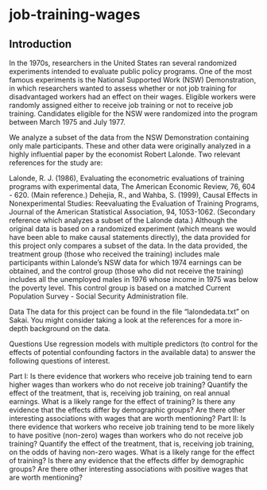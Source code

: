 # job-training-wages
## Introduction
In the 1970s, researchers in the United States ran several randomized experiments intended to evaluate public policy programs. One of the most famous experiments is the National Supported Work (NSW) Demonstration, in which researchers wanted to assess whether or not job training for disadvantaged workers had an effect on their wages. Eligible workers were randomly assigned either to receive job training or not to receive job training. Candidates eligible for the NSW were randomized into the program between March 1975 and July 1977.

We analyze a subset of the data from the NSW Demonstration containing only male participants. These and other data were originally analyzed in a highly influential paper by the economist Robert Lalonde. Two relevant references for the study are:

Lalonde, R. J. (1986), Evaluating the econometric evaluations of training programs with experimental data, The American Economic Review, 76, 604 - 620. (Main reference.)
Dehejia, R., and Wahba, S. (1999), Causal Effects in Nonexperimental Studies: Reevaluating the Evaluation of Training Programs, Journal of the American Statistical Association, 94, 1053-1062. (Secondary reference which analyzes a subset of the Lalonde data.)
Although the original data is based on a randomized experiment (which means we would have been able to make causal statements directly), the data provided for this project only compares a subset of the data. In the data provided, the treatment group (those who received the training) includes male participants within Lalonde’s NSW data for which 1974 earnings can be obtained, and the control group (those who did not receive the training) includes all the unemployed males in 1976 whose income in 1975 was below the poverty level. This control group is based on a matched Current Population Survey - Social Security Administration file.

Data
The data for this project can be found in the file “lalondedata.txt” on Sakai. You might consider taking a look at the references for a more in-depth background on the data.

Questions
Use regression models with multiple predictors (to control for the effects of potential confounding factors in the available data) to answer the following questions of interest.

Part I: Is there evidence that workers who receive job training tend to earn higher wages than workers who do not receive job training?
Quantify the effect of the treatment, that is, receiving job training, on real annual earnings.
What is a likely range for the effect of training?
Is there any evidence that the effects differ by demographic groups?
Are there other interesting associations with wages that are worth mentioning?
Part II: Is there evidence that workers who receive job training tend to be more likely to have positive (non-zero) wages than workers who do not receive job training?
Quantify the effect of the treatment, that is, receiving job training, on the odds of having non-zero wages.
What is a likely range for the effect of training?
Is there any evidence that the effects differ by demographic groups?
Are there other interesting associations with positive wages that are worth mentioning?
